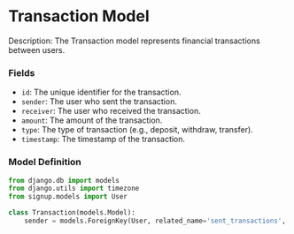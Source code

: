 # Transaction Model

Description:
The Transaction model represents financial transactions between users.

### Fields
- `id`: The unique identifier for the transaction.
- `sender`: The user who sent the transaction.
- `receiver`: The user who received the transaction.
- `amount`: The amount of the transaction.
- `type`: The type of transaction (e.g., deposit, withdraw, transfer).
- `timestamp`: The timestamp of the transaction.

### Model Definition

```python
from django.db import models
from django.utils import timezone
from signup.models import User

class Transaction(models.Model):
    sender = models.ForeignKey(User, related_name='sent_transactions', on_delete=models.CASCADE)
